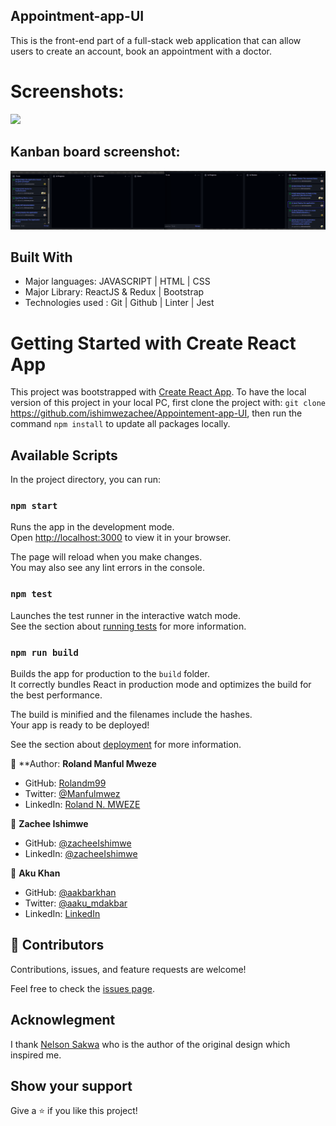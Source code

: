 ## Appointment-app-UI
This is the front-end part of a full-stack web application that can allow users to create an account, book an appointment with a doctor.
# Screenshots:
![](../Appointement-app-UI/src/assets/images/screenshot.png)

## Kanban board screenshot:

![](/allkabnanboard.png)

## Built With

- Major languages: JAVASCRIPT | HTML | CSS
- Major Library: ReactJS & Redux | Bootstrap
- Technologies used : Git | Github | Linter | Jest

# Getting Started with Create React App

This project was bootstrapped with [Create React App](https://github.com/facebook/create-react-app).
To have the local version of this project in your local PC, first clone the project with: `git clone` https://github.com/ishimwezachee/Appointement-app-UI,
then run the command `npm install` to update all packages locally.

## Available Scripts

In the project directory, you can run:

### `npm start`

Runs the app in the development mode.\
Open [http://localhost:3000](http://localhost:3000) to view it in your browser.

The page will reload when you make changes.\
You may also see any lint errors in the console.

### `npm test`

Launches the test runner in the interactive watch mode.\
See the section about [running tests](https://facebook.github.io/create-react-app/docs/running-tests) for more information.

### `npm run build`

Builds the app for production to the `build` folder.\
It correctly bundles React in production mode and optimizes the build for the best performance.

The build is minified and the filenames include the hashes.\
Your app is ready to be deployed!

See the section about [deployment](https://facebook.github.io/create-react-app/docs/deployment) for more information.

👤 **Author: **Roland Manful Mweze**

- GitHub: [Rolandm99](https://github.com/RolandM99)
- Twitter: [@Manfulmwez](https://twitter.com/ManfulMwez)
- LinkedIn: [Roland N. MWEZE](https://www.linkedin.com/in/roland-n-mweze-8b1045189/)

👤 **Zachee Ishimwe**

- GitHub: [@zacheeIshimwe](https://github.com/ishimwezachee)
- LinkedIn: [@zacheeIshimwe](https://www.linkedin.com/in/zachee-ishimwe-ab952a119/)

👤 **Aku Khan**

- GitHub: [@aakbarkhan](https://github.com/aakbarkhan)
- Twitter: [@aaku_mdakbar](https://twitter.com/aaku_mdakbar)
- LinkedIn: [LinkedIn](https://www.linkedin.com/in/akuu-khan/)

## 🤝 Contributors

Contributions, issues, and feature requests are welcome!

Feel free to check the [issues page](../../issues/).

## Acknowlegment

I thank [Nelson Sakwa](https://www.behance.net/sakwadesignstudio) who is the author of the original design which inspired me.

## Show your support

Give a ⭐️ if you like this project!
